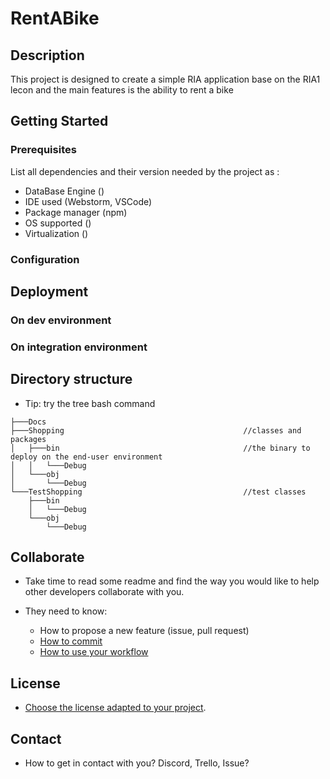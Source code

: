 # RentABike

## Description

This project is designed to create a simple RIA application base on the RIA1 lecon and the main features is the ability to rent a bike

## Getting Started

### Prerequisites

List all dependencies and their version needed by the project as :

* DataBase Engine ()
* IDE used (Webstorm, VSCode)
* Package manager (npm)
* OS supported ()
* Virtualization ()

### Configuration

## Deployment

### On dev environment

### On integration environment

## Directory structure

* Tip: try the tree bash command

```shell
├───Docs
├───Shopping                                        //classes and packages
│   ├───bin                                         //the binary to deploy on the end-user environment
│   │   └───Debug
│   └───obj
│       └───Debug                                   
└───TestShopping                                    //test classes
    ├───bin
    │   └───Debug
    └───obj
        └───Debug
```

## Collaborate

* Take time to read some readme and find the way you would like to help other developers collaborate with you.

* They need to know:
  * How to propose a new feature (issue, pull request)
  * [How to commit](https://www.conventionalcommits.org/en/v1.0.0/)
  * [How to use your workflow](https://nvie.com/posts/a-successful-git-branching-model/)

## License

* [Choose the license adapted to your project](https://docs.github.com/en/repositories/managing-your-repositorys-settings-and-features/customizing-your-repository/licensing-a-repository).

## Contact

* How to get in contact with you? Discord, Trello, Issue?
